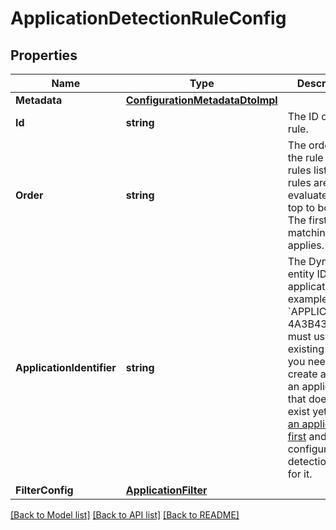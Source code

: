 # ApplicationDetectionRuleConfig

## Properties

Name | Type | Description | Notes
------------ | ------------- | ------------- | -------------
**Metadata** | [**ConfigurationMetadataDtoImpl**](ConfigurationMetadataDtoImpl.md) |  | [optional] 
**Id** | **string** | The ID of the rule. | [optional] 
**Order** | **string** | The order of the rule in the rules list.   The rules are evaluated from top to bottom. The first matching rule applies. | [optional] 
**ApplicationIdentifier** | **string** | The Dynatrace entity ID of the application, for example &#x60;APPLICATION-4A3B43&#x60;.    You must use an existing ID. If you need to create a rule for an application that doesn&#39;t exist yet, [create an application first](https://www.dynatrace.com/support/help/shortlink/api-config-web-app-post-web-app) and then configure detection rules for it. | 
**FilterConfig** | [**ApplicationFilter**](ApplicationFilter.md) |  | 

[[Back to Model list]](../README.md#documentation-for-models) [[Back to API list]](../README.md#documentation-for-api-endpoints) [[Back to README]](../README.md)


